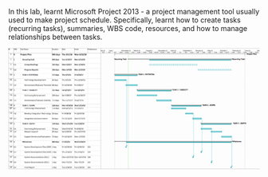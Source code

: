 In this lab, learnt Microsoft Project 2013 - a project management tool usually used to make project schedule. Specifically, learnt how to create tasks (recurring tasks), summaries, WBS code, resources, and how to manage relationships between tasks. 

<img src="https://github.com/cmoulika009/Software-Methods-and-Tools/blob/master/Lab%20-1-%20Microsoft%20Project%202013/Lab-1-Solution.gif">
